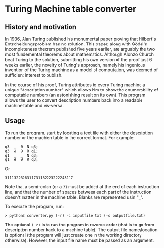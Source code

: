 # Turing Machine table converter

## History and motivation
In 1936, Alan Turing published his monumental paper proving that Hilbert's Entscheidungsproblem has no solution. This paper, along with Gödel's incompleteness theorem published five years earlier, are arguably the two most fundemental theorems about mathematics. Although Alonzo Church beat Turing to the solution, submitting his own version of the proof just 6 weeks earlier, the novelty of Turing's approach, namely his ingenious invention of the Turing machine as a model of computation, was deemed of sufficient interest to publish.

In the course of his proof, Turing attributes to every Turing machine a unique "description number" which allows him to show the enumerability of computable numbers (an astonishing result on its own). This program allows the user to convert description numbers back into a readable machine table and vis-versa.

## Usage
To run the program, start by locating a text file with either the description number or the machien table in the correct format. For example:
````
q3  _  Ə  N q3;
q3  Ə  Ə  R q1;
q1  _  _  N q3;
q1  Ə  Ə  R q3;
````
Or
````
3111322326311731132223222243117
````

Note that a semi-colon (or a 7) must be added at the end of each instruction line, and that the number of spaces between each part of the instruction doesn't matter in the machine table. Blanks are represented usin "_".

To execute the program, run:
````
> python3 converter.py (-r) -i inputfile.txt (-o outputfile.txt)
````
The optional `(-r)` is to run the program in reverse order (that is to go from description number back to a machine table). The output file name/location is optional (the program will just create one in the working directory otherwise). However, the input file name must be passed as an argument. 